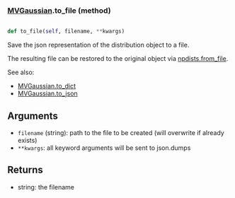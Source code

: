 ### [MVGaussian](MVGaussian.md).to_file (method)


```py

def to_file(self, filename, **kwargs)

```



Save the json representation of the distribution object to a file.

The resulting file can be restored to the original object
via [npdists.from_file](npdists.from_file.md).

See also:

* [MVGaussian.to_dict](MVGaussian.to_dict.md)
* [MVGaussian.to_json](MVGaussian.to_json.md)

Arguments
----------
* `filename` (string): path to the file to be created (will overwrite
    if already exists)
* `**kwargs`: all keyword arguments will be sent to json.dumps

Returns
--------
* string: the filename

